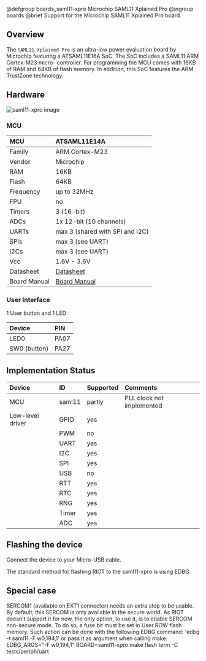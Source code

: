 @defgroup    boards_saml11-xpro Microchip SAML11 Xplained Pro
@ingroup     boards
@brief       Support for the Microchip SAML11 Xplained Pro board.

## Overview

The `SAML11 Xplained Pro` is an ultra-low power evaluation board by Microchip
featuring a ATSAML11E16A SoC. The SoC includes a SAML11 ARM Cortex-M23 micro-
controller. For programming the MCU comes with 16KB of RAM and 64KB of flash
memory. In addition, this SoC features the ARM TrustZone technology.

## Hardware

![saml11-xpro image](https://www.microchip.com/_ImagedCopy/Converted-146683-1559149241-C16616-180424-MCU32-PHOTO-DM320205-Front-Transparent.png)


### MCU
| MCU        | ATSAML11E14A      |
|:------------- |:--------------------- |
| Family | ARM Cortex-M23    |
| Vendor | Microchip |
| RAM        | 16KB |
| Flash      | 64KB             |
| Frequency  | up to 32MHz |
| FPU        | no                |
| Timers | 3 (16-bit)    |
| ADCs       | 1x 12-bit (10 channels)           |
| UARTs      | max 3 (shared with SPI and I2C)               |
| SPIs       | max 3 (see UART)                  |
| I2Cs       | max 3 (see UART)              |
| Vcc        | 1.6V - 3.6V           |
| Datasheet  | [Datasheet](http://ww1.microchip.com/downloads/en/DeviceDoc/SAM-L10L11%20Family-DataSheet%20-%20DS60001513B.pdf) |
| Board Manual   | [Board Manual](http://ww1.microchip.com/downloads/en/DeviceDoc/70005359B.pdf)|

### User Interface

1 User button and 1 LED:

| Device | PIN |
|:------ |:--- |
| LED0   | PA07 |
| SW0 (button) | PA27 |


## Implementation Status

| Device | ID        | Supported | Comments  |
|:------------- |:------------- |:------------- |:------------- |
| MCU        | saml11    | partly    | PLL clock not implemented |
| Low-level driver | GPIO    | yes       | |
|        | PWM       | no            | |
|        | UART      | yes           | |
|        | I2C       | yes        | |
|        | SPI       | yes        | |
|        | USB       | no        | |
|        | RTT       | yes       | |
|        | RTC       | yes      |  |
|        | RNG       | yes        |  |
|        | Timer     | yes           | |
|        | ADC       | yes         | |



## Flashing the device

Connect the device to your Micro-USB cable.

The standard method for flashing RIOT to the saml11-xpro is using EDBG.

## Special case

SERCOM1 (available on EXT1 connector) needs an extra step to be usable.
By default, this SERCOM is only available in the secure world. As RIOT
doesn't support it for now, the only option, to use it, is to enable
SERCOM non-secure mode. To do so, a fuse bit must be set in User ROW
flash memory. Such action can be done with the following EDBG command:
'edbg -t saml11 -F w0,194,1'
or pass it as argument when calling make:
EDBG_ARGS="-F w0,194,1" BOARD=saml11-xpro make flash term -C tests/periph/uart
